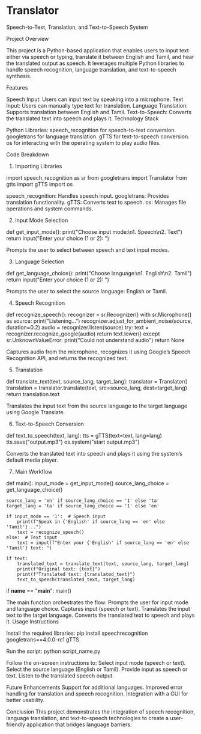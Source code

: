 # Translator

Speech-to-Text, Translation, and Text-to-Speech System

Project Overview

This project is a Python-based application that enables users to input text either via speech or typing, translate it between English and Tamil, and hear the translated output as speech. It leverages multiple Python libraries to handle speech recognition, language translation, and text-to-speech synthesis.

Features

Speech Input: Users can input text by speaking into a microphone.
Text Input: Users can manually type text for translation.
Language Translation: Supports translation between English and Tamil.
Text-to-Speech: Converts the translated text into speech and plays it.
Technology Stack

Python
Libraries:
speech_recognition for speech-to-text conversion.
googletrans for language translation.
gTTS for text-to-speech conversion.
os for interacting with the operating system to play audio files.

Code Breakdown

1. Importing Libraries

import speech_recognition as sr
from googletrans import Translator
from gtts import gTTS
import os

speech_recognition: Handles speech input.
googletrans: Provides translation functionality.
gTTS: Converts text to speech.
os: Manages file operations and system commands.

2. Input Mode Selection

def get_input_mode():
    print("Choose input mode:\n1. Speech\n2. Text")
    return input("Enter your choice (1 or 2): ")

Prompts the user to select between speech and text input modes.

3. Language Selection

def get_language_choice():
    print("Choose language:\n1. English\n2. Tamil")
    return input("Enter your choice (1 or 2): ")

Prompts the user to select the source language: English or Tamil.

4. Speech Recognition

def recognize_speech():
    recognizer = sr.Recognizer()
    with sr.Microphone() as source:
        print("Listening...")
        recognizer.adjust_for_ambient_noise(source, duration=0.2)
        audio = recognizer.listen(source)
    try:
        text = recognizer.recognize_google(audio)
        return text.lower()
    except sr.UnknownValueError:
        print("Could not understand audio")
        return None

Captures audio from the microphone, recognizes it using Google’s Speech Recognition API, and returns the recognized text.

5. Translation

def translate_text(text, source_lang, target_lang):
    translator = Translator()
    translation = translator.translate(text, src=source_lang, dest=target_lang)
    return translation.text

Translates the input text from the source language to the target language using Google Translate.

6. Text-to-Speech Conversion

def text_to_speech(text, lang):
    tts = gTTS(text=text, lang=lang)
    tts.save("output.mp3")
    os.system("start output.mp3")

Converts the translated text into speech and plays it using the system’s default media player.

7. Main Workflow

def main():
    input_mode = get_input_mode()
    source_lang_choice = get_language_choice()

    source_lang = 'en' if source_lang_choice == '1' else 'ta'
    target_lang = 'ta' if source_lang_choice == '1' else 'en'

    if input_mode == '1':  # Speech input
        print(f"Speak in {'English' if source_lang == 'en' else 'Tamil'}...")
        text = recognize_speech()
    else:  # Text input
        text = input(f"Enter your {'English' if source_lang == 'en' else 'Tamil'} text: ")

    if text:
        translated_text = translate_text(text, source_lang, target_lang)
        print(f"Original text: {text}")
        print(f"Translated text: {translated_text}")
        text_to_speech(translated_text, target_lang)

if __name__ == "__main__":
    main()

The main function orchestrates the flow:
Prompts the user for input mode and language choice.
Captures input (speech or text).
Translates the input text to the target language.
Converts the translated text to speech and plays it.
Usage Instructions

Install the required libraries:
pip install speechrecognition googletrans==4.0.0-rc1 gTTS

Run the script:
python script_name.py

Follow the on-screen instructions to:
Select input mode (speech or text).
Select the source language (English or Tamil).
Provide input as speech or text.
Listen to the translated speech output.

Future Enhancements
Support for additional languages.
Improved error handling for translation and speech recognition.
Integration with a GUI for better usability.

Conclusion
This project demonstrates the integration of speech recognition, language translation, and text-to-speech technologies to create a user-friendly application that bridges language barriers.

